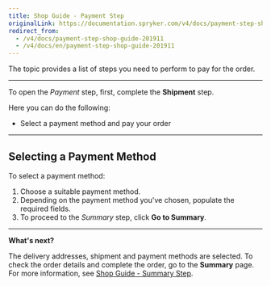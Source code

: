 ```yaml
---
title: Shop Guide - Payment Step
originalLink: https://documentation.spryker.com/v4/docs/payment-step-shop-guide-201911
redirect_from:
  - /v4/docs/payment-step-shop-guide-201911
  - /v4/docs/en/payment-step-shop-guide-201911
---
```


The topic provides a list of steps you need to perform to pay for the order.
***
To open the *Payment* step, first, complete the **Shipment** step.

Here you can do the following:
* Select a payment method and pay your order
***
## Selecting a Payment Method
To select a payment method:

1. Choose a suitable payment method.
2. Depending on the payment method you've chosen, populate the required fields.
3. To proceed to the *Summary* step, click **Go to Summary**.
***
**What's next?**

The delivery addresses, shipment and payment methods are selected. To check the order details and complete the order, go to the **Summary** page. 
For more information, see [Shop Guide - Summary Step](/docs/scos/user/user-guides/202001.0/shop-user-guide/shop-guide-checkout/shop-guide-summary-step.html).

<!-- Last review date: Sep 24, 2019 -->
